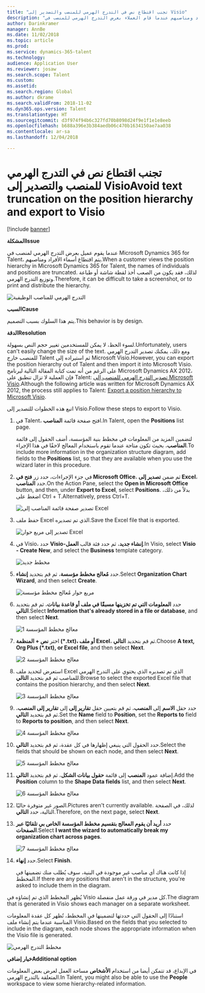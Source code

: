 ```yaml
---
title: "تجنب اقتطاع نص في التدرج الهرمي للمنصب والتصدير إلى Visio"
description: "يشرح هذا الموضوع كيفية حل مشكلة تم فيها اقتطاع أسماء الأفراد ومناصبهم عندما قام العملاء بعرض التدرج الهرمي للمنصب في Microsoft Dynamics 365 for Talent. يُصعب اقتطاع النص أخذ لقطة شاشة أو طباعة التدرج الهرمي."
author: Darinkramer
manager: AnnBe
ms.date: 11/02/2018
ms.topic: article
ms.prod: 
ms.service: dynamics-365-talent
ms.technology: 
audience: Application User
ms.reviewer: josaw
ms.search.scope: Talent
ms.custom: 
ms.assetid: 
ms.search.region: Global
ms.author: dkrame
ms.search.validFrom: 2018-11-02
ms.dyn365.ops.version: Talent
ms.translationtype: HT
ms.sourcegitcommit: d3f974f94b6c327fd70b8098d24f9e1f1e1e8eeb
ms.openlocfilehash: b688a396e3b384aedb06c470b1634150ae7aa038
ms.contentlocale: ar-sa
ms.lasthandoff: 12/04/2018

---
```


# <a name="avoid-text-truncation-on-the-position-hierarchy-and-export-to-visio"></a><span data-ttu-id="73b37-104">تجنب اقتطاع نص في التدرج الهرمي للمنصب والتصدير إلى Visio</span><span class="sxs-lookup"><span data-stu-id="73b37-104">Avoid text truncation on the position hierarchy and export to Visio</span></span>

[!include [banner](includes/banner.md)]

<span data-ttu-id="73b37-105">**المشكلة**</span><span class="sxs-lookup"><span data-stu-id="73b37-105">**Issue**</span></span>

<span data-ttu-id="73b37-106">عندما يقوم عميل بعرض التدرج الهرمي لمنصب في Microsoft Dynamics 365 for Talent، يتم اقتطاع أسماء الأفراد ومناصبهم.</span><span class="sxs-lookup"><span data-stu-id="73b37-106">When a customer views the position hierarchy in Microsoft Dynamics 365 for Talent, the names of individuals and positions are truncated.</span></span> <span data-ttu-id="73b37-107">لذلك، فقد يكون من الصعب أخذ لقطة شاشة أو طباعة وتوزيع التدرج الهرمي.</span><span class="sxs-lookup"><span data-stu-id="73b37-107">Therefore, it can be difficult to take a screenshot, or to print and distribute the hierarchy.</span></span>

![التدرج الهرمي للمناصب الوظيفية](media/position-h.png)

<span data-ttu-id="73b37-109">**السبب**</span><span class="sxs-lookup"><span data-stu-id="73b37-109">**Cause**</span></span>

<span data-ttu-id="73b37-110">يتم هذا السلوك بسبب التصميم.</span><span class="sxs-lookup"><span data-stu-id="73b37-110">This behavior is by design.</span></span>

<span data-ttu-id="73b37-111">**‏‏الدقة**</span><span class="sxs-lookup"><span data-stu-id="73b37-111">**Resolution**</span></span>

<span data-ttu-id="73b37-112">لسوء الحظ، لا يمكن للمستخدمين تغيير حجم النص بسهولة.</span><span class="sxs-lookup"><span data-stu-id="73b37-112">Unfortunately, users can't easily change the size of the text.</span></span> <span data-ttu-id="73b37-113">ومع ذلك، يمكنك تصدير التدرج الهرمي للمنصب خارج Talent ثم استيراده إلى Microsoft Visio.</span><span class="sxs-lookup"><span data-stu-id="73b37-113">However, you can export the position hierarchy out of Talent and then import it into Microsoft Visio.</span></span> <span data-ttu-id="73b37-114">على الرغم من أنه تمت كتابة المقالة التالية لبرنامج Microsoft Dynamics AX 2012، فإن العملية لا تزال تنطبق على Talent: [تصدير التدرج الهرمي للمنصب إلى Microsoft Visio](https://docs.microsoft.com/en-us/dynamicsax-2012/appuser-itpro/export-a-position-hierarchy-to-microsoft-visio).</span><span class="sxs-lookup"><span data-stu-id="73b37-114">Although the following article was written for Microsoft Dynamics AX 2012, the process still applies to Talent: [Export a position hierarchy to Microsoft Visio](https://docs.microsoft.com/en-us/dynamicsax-2012/appuser-itpro/export-a-position-hierarchy-to-microsoft-visio).</span></span>

<span data-ttu-id="73b37-115">اتبع هذه الخطوات للتصدير إلى Visio.</span><span class="sxs-lookup"><span data-stu-id="73b37-115">Follow these steps to export to Visio.</span></span>

1. <span data-ttu-id="73b37-116">في Talent، افتح صفحة قائمة **المناصب**.</span><span class="sxs-lookup"><span data-stu-id="73b37-116">In Talent, open the **Positions** list page.</span></span>

    <span data-ttu-id="73b37-117">لتضمين المزيد من المعلومات في مخطط بنية المؤسسة، أضف الحقول إلى قائمة **المناصب**، بحيث تكون متاحة عندما تقوم باستخدام المعالج لاحقًا في هذا الإجراء.</span><span class="sxs-lookup"><span data-stu-id="73b37-117">To include more information in the organization structure diagram, add fields to the **Positions** list, so that they are available when you use the wizard later in this procedure.</span></span>

2. <span data-ttu-id="73b37-118">في جزء الإجراءات، حدد زر **فتح في Microsoft Office**،  ثم ضمن **تصدير إلى Excel**، حدد **المناصب**.</span><span class="sxs-lookup"><span data-stu-id="73b37-118">On the Action Pane, select the **Open in Microsoft Office** button, and then, under **Export to Excel**, select **Positions**.</span></span> <span data-ttu-id="73b37-119">بدلاً من ذلك، اضغط على Ctrl + T.</span><span class="sxs-lookup"><span data-stu-id="73b37-119">Alternatively, press Ctrl+T.</span></span>

    ![تصدير صفحة قائمة المناصب إلى Excel](media/org-admin.png)

3. <span data-ttu-id="73b37-121">حفظ ملف Excel الذي تم تصديره.</span><span class="sxs-lookup"><span data-stu-id="73b37-121">Save the Excel file that is exported.</span></span>

    ![تصدير إلى مربع حوار Excel](media/export-excel.png)

4. <span data-ttu-id="73b37-123">في Visio، حدد **Visio-إنشاء جديد**، ثم حدد فئة قالب **العمل**.</span><span class="sxs-lookup"><span data-stu-id="73b37-123">In Visio, select **Visio - Create New**, and select the **Business** template category.</span></span>

    ![مخطط جديد](media/new.png)

5. <span data-ttu-id="73b37-125">حدد **مُعالج مخطط مؤسسة**، ثم قم بتحديد **إنشاء**.</span><span class="sxs-lookup"><span data-stu-id="73b37-125">Select **Organization Chart Wizard**, and then select **Create**.</span></span>

    ![مربع حوار مُعالج مخطط مؤسسة](media/orgchart-wizard.png)

6. <span data-ttu-id="73b37-127">حدد **المعلومات التي تم تخزينها مسبقًا في ملف أو قاعدة بيانات**، ثم قم بتحديد **التالي**.</span><span class="sxs-lookup"><span data-stu-id="73b37-127">Select **Information that's already stored in a file or database**, and then select **Next**.</span></span>

    ![معالج مخطط المؤسسة 1](media/orgchart-wizard7.png)

7. <span data-ttu-id="73b37-129">اختر **نص + المنظمة (\*.txt)، أو ملف Excel**، ثم قم بتحديد **التالي**.</span><span class="sxs-lookup"><span data-stu-id="73b37-129">Choose **A text, Org Plus (\*.txt), or Excel file**, and then select **Next**.</span></span>

    ![معالج مخطط المؤسسة 2](media/orgchart-wizard3.png)

8. <span data-ttu-id="73b37-131">استعرض لتحديد ملف Excel الذي تم تصديره الذي يحتوي على التدرج الهرمي للمناصب ثم قم بتحديد **التالي**.</span><span class="sxs-lookup"><span data-stu-id="73b37-131">Browse to select the exported Excel file that contains the position hierarchy, and then select **Next**.</span></span>

    ![معالج مخطط المؤسسة 3](media/orgchart-wizard2.png)

9. <span data-ttu-id="73b37-133">حدد حقل **الاسم** إلى **المنصب**، ثم قم بتعيين حقل **تقارير إلى** إلى  **تقارير إلى المنصب**، ثم قم بتحديد **التالي**.</span><span class="sxs-lookup"><span data-stu-id="73b37-133">Set the **Name** field to **Position**, set the **Reports to** field to **Reports to position**, and then select **Next**.</span></span>

    ![معالج مخطط المؤسسة 4](media/orgchart-wizard1.png)

10. <span data-ttu-id="73b37-135">حدد الحقول التي ينبغي إظهارها في كل عقدة، ثم قم بتحديد **التالي**.</span><span class="sxs-lookup"><span data-stu-id="73b37-135">Select the fields that should be shown on each node, and then select **Next**.</span></span>

    ![معالج مخطط المؤسسة 5](media/orgchart-wizard5.png)

11. <span data-ttu-id="73b37-137">إضافة عمود **المنصب** إلى قائمة **حقول بيانات الشكل**، ثم قم بتحديد **التالي**.</span><span class="sxs-lookup"><span data-stu-id="73b37-137">Add the **Position** column to the **Shape Data fields** list, and then select **Next**.</span></span>

    ![معالج مخطط المؤسسة 6](media/orgchart-wizard6.png)

12. <span data-ttu-id="73b37-139">الصور غير متوفرة حاليًا.</span><span class="sxs-lookup"><span data-stu-id="73b37-139">Pictures aren't currently available.</span></span> <span data-ttu-id="73b37-140">لذلك، في الصفحة التالية، حدد **التالي**.</span><span class="sxs-lookup"><span data-stu-id="73b37-140">Therefore, on the next page, select **Next**.</span></span>
13. <span data-ttu-id="73b37-141">حدد **أريد أن يقوم المعالج بتقسيم مخطط المؤسسة الخاص بي تلقائيًا عبر الصفحات**.</span><span class="sxs-lookup"><span data-stu-id="73b37-141">Select **I want the wizard to automatically break my organization chart across pages**.</span></span>

    ![معالج مخطط المؤسسة 7](media/orgchart-wizard4.png)

14. <span data-ttu-id="73b37-143">حدد **إنهاء**.</span><span class="sxs-lookup"><span data-stu-id="73b37-143">Select **Finish**.</span></span>

    <span data-ttu-id="73b37-144">إذا كانت هناك أي مناصب غير موجودة في البنية، سوف يُطلب منك تضمينها في المخطط.</span><span class="sxs-lookup"><span data-stu-id="73b37-144">If there are any positions that aren't in the structure, you're asked to include them in the diagram.</span></span>

<span data-ttu-id="73b37-145">يُظهر المخطط الذي تم إنشاؤه في Visio كل مدير في ورقة عمل منفصلة.</span><span class="sxs-lookup"><span data-stu-id="73b37-145">The diagram that is generated in Visio shows each manager on a separate worksheet.</span></span>

<span data-ttu-id="73b37-146">استنادًا إلى الحقول التي حددتها لتضمينها في المخطط، تُظهر كل عقدة المعلومات المناسبة عندما يتم إنشاء ملف Visio.</span><span class="sxs-lookup"><span data-stu-id="73b37-146">Based on the fields that you selected to include in the diagram, each node shows the appropriate information when the Visio file is generated.</span></span>

![مخطط التدرج الهرمي](media/hierarchy.png)

<span data-ttu-id="73b37-148">**خيار إضافي**</span><span class="sxs-lookup"><span data-stu-id="73b37-148">**Additional option**</span></span>

<span data-ttu-id="73b37-149">في الإبداع، قد تتمكن أيضا من استخدام **الأشخاص** مساحة العمل لعرض بعض المعلومات المتعلقة بالتدرج الهرمي.</span><span class="sxs-lookup"><span data-stu-id="73b37-149">In Talent, you might also be able to use the **People** workspace to view some hierarchy-related information.</span></span>


